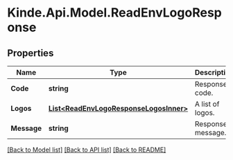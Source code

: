 # Kinde.Api.Model.ReadEnvLogoResponse

## Properties

Name | Type | Description | Notes
------------ | ------------- | ------------- | -------------
**Code** | **string** | Response code. | [optional] 
**Logos** | [**List&lt;ReadEnvLogoResponseLogosInner&gt;**](ReadEnvLogoResponseLogosInner.md) | A list of logos. | [optional] 
**Message** | **string** | Response message. | [optional] 

[[Back to Model list]](../README.md#documentation-for-models) [[Back to API list]](../README.md#documentation-for-api-endpoints) [[Back to README]](../README.md)

